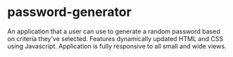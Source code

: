 # password-generator
An application that a user can use to generate a random password based on criteria they’ve selected. Features dynamically updated HTML and CSS using Javascript. Application is fully responsive to all small and wide views.
